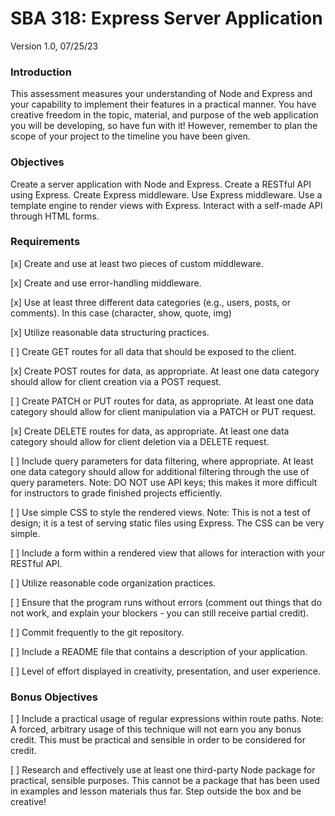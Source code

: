 # SBA 318: Express Server Application
Version 1.0, 07/25/23

### Introduction
This assessment measures your understanding of Node and Express and your capability to implement their features in a practical manner. You have creative freedom in the topic, material, and purpose of the web application you will be developing, so have fun with it! However, remember to plan the scope of your project to the timeline you have been given.

### Objectives
Create a server application with Node and Express.
Create a RESTful API using Express.
Create Express middleware.
Use Express middleware.
Use a template engine to render views with Express.
Interact with a self-made API through HTML forms.

### Requirements

[x] Create and use at least two pieces of custom middleware.

[x] Create and use error-handling middleware.

[x] Use at least three different data categories (e.g., users, posts, or comments).
    In this case (character, show, quote, img)

[x] Utilize reasonable data structuring practices.

[ ] Create GET routes for all data that should be exposed to the client.

[x] Create POST routes for data, as appropriate. At least one data category should allow for client creation via a POST request.

[ ] Create PATCH or PUT routes for data, as appropriate. At least one data category should allow for client manipulation via a PATCH or PUT request.

[x] Create DELETE routes for data, as appropriate. At least one data category should allow for client deletion via a DELETE request.

[ ] Include query parameters for data filtering, where appropriate. At least one data category should allow for additional filtering through the use of query parameters.
Note: DO NOT use API keys; this makes it more difficult for instructors to grade finished projects efficiently.

[ ] Use simple CSS to style the rendered views.
Note: This is not a test of design; it is a test of serving static files using Express. The CSS can be very simple.

[ ] Include a form within a rendered view that allows for interaction with your RESTful API.

[ ] Utilize reasonable code organization practices.

[ ] Ensure that the program runs without errors (comment out things that do not work, and explain your blockers - you can still receive partial credit).

[ ] Commit frequently to the git repository.

[ ] Include a README file that contains a description of your application.

[ ] Level of effort displayed in creativity, presentation, and user experience.

### Bonus Objectives
[ ] Include a practical usage of regular expressions within route paths.
Note: A forced, arbitrary usage of this technique will not earn you any bonus credit. This must be practical and sensible in order to be considered for credit.

[ ] Research and effectively use at least one third-party Node package for practical, sensible purposes.
This cannot be a package that has been used in examples and lesson materials thus far. Step outside the box and be creative! 